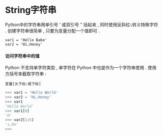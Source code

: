 # String字符串

Python中的字符串用单引号 ' 或双引号 " 括起来 , 同时使用反斜杠`\`转义特殊字符 . 创建字符串很简单 , 只要为变量分配一个值即可 .

```
var1 = 'Hello Babe'
var2 = 'Hi,Honey'
```

#### 访问字符串中的值

Python 不支持单字符类型 , 单字符在 Python 中也是作为一个字符串使用 . 使用方括号来截取字符串 :

```
变量[头下标:尾下标]
```

```py
>>> var1 = 'Hello World'
>>> var2 = 'Hi,Honey'
>>> var1
'Hello World'
>>> var1[0]
'H'
>>> var2[1:5]
'i,Ho'
>>>
```



